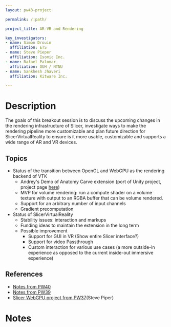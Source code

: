 ```yaml
---
layout: pw43-project

permalink: /:path/

project_title: AR-VR and Rendering

key_investigators:
- name: Simon Drouin
  affiliation: ETS
- name: Steve Pieper
  affiliation: Isomic Inc.
- name: Rafael Palomar
  affiliation: OUH / NTNU
- name: Sankhesh Jhaveri
  affiliation: Kitware Inc.

---
```

# Description
The goals of this breakout session is to discuss the upcoming changes in the rendering infrastructure of Slicer, investigate ways to make the rendering pipeline more customizable and plan future direction for SlicerVirtualReality to ensure is it more usable, customizable and supports a wide range of AR and VR devices.

## Topics
* Status of the transition between OpenGL and WebGPU as the rendering backend of VTK
  * Andrey's Demo of Anatomy Carve extension (port of Unity project, project page [here](https://projectweek.na-mic.org/PW43_2025_Montreal/Projects/SegmentAwareCarvingOfVolumes/))
  * MVP for volume rendering: run a compute shader on a volume texture with output to an RGBA buffer that can be volume rendered.
  * Support for an arbitrary number of input channels
  * Gradient precomputation
* Status of SlicerVirtualReality
  * Stability issues: interaction and markups 
  * Funding ideas to maintain the extension in the long term
  * Possible improvement
    * Support for GUI in VR (Show entire Slicer interface?)
    * Support for video Passthrough
    * Custom interaction for various use cases (a more outside-in experience as opposed to the current inside-out immersive experience)

## References
* [Notes from PW40](https://projectweek.na-mic.org/PW40_2024_GranCanaria/BreakoutSessions/Rendering/)
* [Notes from PW39](https://projectweek.na-mic.org/PW39_2023_Montreal/BreakoutSessions/RenderingBreakout/)
* [Slicer WebGPU project from PW37](https://projectweek.na-mic.org/PW37_2022_Virtual/Projects/SlicerWGPU/)(Steve Piper)

# Notes
